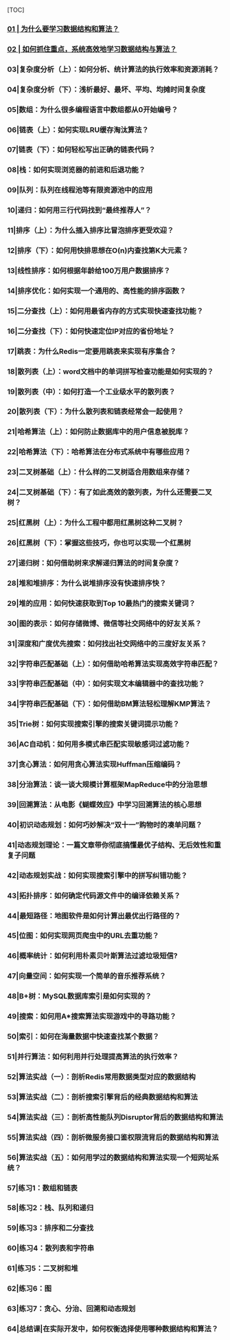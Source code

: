[TOC]

### [01 | 为什么要学习数据结构和算法？](https://time.geekbang.org/column/article/40961)
### [02 | 如何抓住重点，系统高效地学习数据结构与算法？](https://time.geekbang.org/column/article/40961)
### 03|复杂度分析（上）：如何分析、统计算法的执行效率和资源消耗？
### 04|复杂度分析（下）：浅析最好、最坏、平均、均摊时间复杂度
### 05|数组：为什么很多编程语言中数组都从0开始编号？
### 06|链表（上）：如何实现LRU缓存淘汰算法？
### 07|链表（下）：如何轻松写出正确的链表代码？
### 08|栈：如何实现浏览器的前进和后退功能？
### 09|队列：队列在线程池等有限资源池中的应用
### 10|递归：如何用三行代码找到“最终推荐人”？
### 11|排序（上）：为什么插入排序比冒泡排序更受欢迎？
### 12|排序（下）：如何用快排思想在O(n)内查找第K大元素？
### 13|线性排序：如何根据年龄给100万用户数据排序？
### 14|排序优化：如何实现一个通用的、高性能的排序函数？
### 15|二分查找（上）：如何用最省内存的方式实现快速查找功能？
### 16|二分查找（下）：如何快速定位IP对应的省份地址？
### 17|跳表：为什么Redis一定要用跳表来实现有序集合？
### 18|散列表（上）：word文档中的单词拼写检查功能是如何实现的？
### 19|散列表（中）：如何打造一个工业级水平的散列表？
### 20|散列表（下）：为什么散列表和链表经常会一起使用？
### 21|哈希算法（上）：如何防止数据库中的用户信息被脱库？
### 22|哈希算法（下）：哈希算法在分布式系统中有哪些应用？
### 23|二叉树基础（上）：什么样的二叉树适合用数组来存储？
### 24|二叉树基础（下）：有了如此高效的散列表，为什么还需要二叉树？
### 25|红黑树（上）：为什么工程中都用红黑树这种二叉树？
### 26|红黑树（下）：掌握这些技巧，你也可以实现一个红黑树
### 27|递归树：如何借助树来求解递归算法的时间复杂度？
### 28|堆和堆排序：为什么说堆排序没有快速排序快？
### 29|堆的应用：如何快速获取到Top 10最热门的搜索关键词？
### 30|图的表示：如何存储微博、微信等社交网络中的好友关系？
### 31|深度和广度优先搜索：如何找出社交网络中的三度好友关系？
### 32|字符串匹配基础（上）：如何借助哈希算法实现高效字符串匹配？
### 33|字符串匹配基础（中）：如何实现文本编辑器中的查找功能？
### 34|字符串匹配基础（下）：如何借助BM算法轻松理解KMP算法？
### 35|Trie树：如何实现搜索引擎的搜索关键词提示功能？
### 36|AC自动机：如何用多模式串匹配实现敏感词过滤功能？
### 37|贪心算法：如何用贪心算法实现Huffman压缩编码？
### 38|分治算法：谈一谈大规模计算框架MapReduce中的分治思想
### 39|回溯算法：从电影《蝴蝶效应》中学习回溯算法的核心思想
### 40|初识动态规划：如何巧妙解决“双十一”购物时的凑单问题？
### 41|动态规划理论：一篇文章带你彻底搞懂最优子结构、无后效性和重复子问题
### 42|动态规划实战：如何实现搜索引擎中的拼写纠错功能？
### 43|拓扑排序：如何确定代码源文件中的编译依赖关系？
### 44|最短路径：地图软件是如何计算出最优出行路径的？
### 45|位图：如何实现网页爬虫中的URL去重功能？
### 46|概率统计：如何利用朴素贝叶斯算法过滤垃圾短信?
### 47|向量空间：如何实现一个简单的音乐推荐系统？
### 48|B+树：MySQL数据库索引是如何实现的？
### 49|搜索：如何用A*搜索算法实现游戏中的寻路功能？
### 50|索引：如何在海量数据中快速查找某个数据？
### 51|并行算法：如何利用并行处理提高算法的执行效率？
### 52|算法实战（一）：剖析Redis常用数据类型对应的数据结构
### 53|算法实战（二）：剖析搜索引擎背后的经典数据结构和算法
### 54|算法实战（三）：剖析高性能队列Disruptor背后的数据结构和算法
### 55|算法实战（四）：剖析微服务接口鉴权限流背后的数据结构和算法
### 56|算法实战（五）：如何用学过的数据结构和算法实现一个短网址系统？
### 57|练习1：数组和链表
### 58|练习2：栈、队列和递归
### 59|练习3：排序和二分查找
### 60|练习4：散列表和字符串
### 61|练习5：二叉树和堆
### 62|练习6：图
### 63|练习7：贪心、分治、回溯和动态规划
### 64|总结课|在实际开发中，如何权衡选择使用哪种数据结构和算法？
